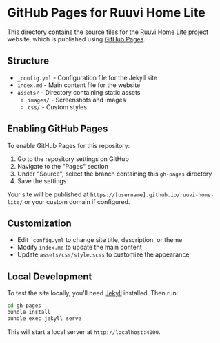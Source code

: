 # GitHub Pages for Ruuvi Home Lite

This directory contains the source files for the Ruuvi Home Lite project website, which is published using [GitHub Pages](https://pages.github.com/).

## Structure

- `_config.yml` - Configuration file for the Jekyll site
- `index.md` - Main content file for the website
- `assets/` - Directory containing static assets
  - `images/` - Screenshots and images
  - `css/` - Custom styles

## Enabling GitHub Pages

To enable GitHub Pages for this repository:

1. Go to the repository settings on GitHub
2. Navigate to the "Pages" section
3. Under "Source", select the branch containing this `gh-pages` directory
4. Save the settings

Your site will be published at `https://[username].github.io/ruuvi-home-lite/` or your custom domain if configured.

## Customization

- Edit `_config.yml` to change site title, description, or theme
- Modify `index.md` to update the main content
- Update `assets/css/style.scss` to customize the appearance

## Local Development

To test the site locally, you'll need [Jekyll](https://jekyllrb.com/docs/installation/) installed. Then run:

```bash
cd gh-pages
bundle install
bundle exec jekyll serve
```

This will start a local server at `http://localhost:4000`.
